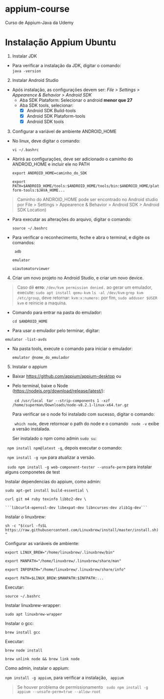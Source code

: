 # appium-course
Curso de Appium-Java da Udemy

# Instalação Appium Ubuntu

1. Instalar JDK
  * Para verificar a instalação da JDK, digitar o comando:  
     ``` java -version ```
   
 2. Instalar Android Studio
 * Após instalação, as configurações devem ser:
       *File > Settings > Appearence & Behavior > Android SDK*
    * Aba SDK Plataform: Selecionar o android **menor que 27**
    * Aba SDK tools, selecionar:
       - [x] Android SDK Build-tools 
       - [x] Android SDK Plataform-tools 
       - [x] Android SDK tools 

3.  Configurar a variável de ambiente ANDROID_HOME
  * No linux, deve digitar o comando:
  
      ``` vi ~/.bashrc ```
  
  * Abrirá as configurações, deve ser adicionado o caminho do ANDROID_HOME e incluir ele no PATH

    ``` export ANDROID_HOME=caminho_do_SDK ```
    
    ``` export PATH=$ANDROID_HOME/tools:$ANDROID_HOME/tools/bin:$ANDROID_HOME/platform-tools:$JAVA_HOME... ``` 
  
  > Caminho do ANDROID_HOME pode ser encontrado no Android studio por File > Settings > Appearence & Behavior > Android SDK > Android SDK Location)  

  * Para executar as alterações do arquivo, digitar o comando:
      
      ``` source ~/.bashrc ```

  * Para verificar o reconhecimento, feche e abra o terminal, e digite os comandos:
  
    ``` adb```
    
    ``` emulator ```
    
    ``` uiautomatorviewer ```
  
4. Criar um novo projeto no Android Studio, e criar um novo device.
 
 > Caso dê **erro**: ```/dev/kvm permission denied.``` ao gerar um emulador, execute:
 > ```sudo apt install qemu-kvm```
 > ```ls -al /dev/kvm``` 
 > ```grep kvm /etc/group```, deve retornar: ```kvm:x:numero:```
 > por fim, ```sudo adduser $USER kvm``` e reinicie a maquina.

  * Comando para entrar na pasta do emulador:
    
    ``` cd $ANDROID_HOME ```
    
  * Para usar o emulador pelo terminar, digitar:
   
   ``` emulator -list-avds ``` 

  * Na pasta tools, execute o comando para iniciar o emulador:
    
    ``` emulator @nome_do_emulador ```

5. Instalar o appium
 * Baixar https://github.com/appium/appium-desktop ou 
 
 * Pelo terminal, baixe o Node (https://nodejs.org/download/release/latest/):
   
   ``` cd /usr/local```
   ``` tar --strip-components 1 -xzf /home/superman/Downloads/node-v8.2.1-linux-x64.tar.gz``` 
   
   Para verificar se o node foi instalado com sucesso, digitar o comando:
   
   ``` which node```, deve retornoar o path do node e o comando ``` node -v``` exibe a versão instalada.
   
   Ser instalado o npm como admin ```sudo su```:
  
  ``` npm install npm@latest -g```, depois executar o comando:
  
  ``` npm install -g npm``` para atualizar a versão.
  
  ``` sudo npm install -g web-component-tester --unsafe-perm``` para instalar alguns componetes de test
  
   Instalar dependencias do appium, como admin:
 
   ```sudo apt-get install build-essential \```
   
   ```curl git m4 ruby texinfo libbz2-dev \```
    
    ```libcurl4-openssl-dev libexpat-dev libncurses-dev zlib1g-dev```

   Instalar o linuxbrew:
   
   ```sh -c "$(curl -fsSL https://raw.githubusercontent.com/Linuxbrew/install/master/install.sh)"```

   Configurar as variáveis de ambiente:
   
   ```export LINUX_BREW="/home/linuxbrew/.linuxbrew/bin"```
   
   ```export MANPATH="/home/linuxbrew/.linuxbrew/share/man"```
   
   ```export INFOPATH="/home/linuxbrew/.linuxbrew/share/info"```
   
   ```export PATH=$LINUX_BREW:$MANPATH:$INFPATH:...``` 
   
   Executar:
   
   ```source ~/.bashrc```
   
   Instalar linuxbrew-wrapper:
   
   ```sudo apt linuxbrew-wrapper```
   
   Instalar o gcc:
   
   ```brew install gcc```
   
   Executar:
   
   ```brew node install```
   
   ```brew unlink node && brew link node```
   
   Como admin, instalar o appium:

``` npm install -g appium ```, para verificar a instalação, ``` appium```

> Se houver problema de permissionamento ``` sudo npm install -g appium --unsafe-perm=true --allow-root```
 
